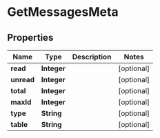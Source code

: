 
# GetMessagesMeta

## Properties
Name | Type | Description | Notes
------------ | ------------- | ------------- | -------------
**read** | **Integer** |  |  [optional]
**unread** | **Integer** |  |  [optional]
**total** | **Integer** |  |  [optional]
**maxId** | **Integer** |  |  [optional]
**type** | **String** |  |  [optional]
**table** | **String** |  |  [optional]



